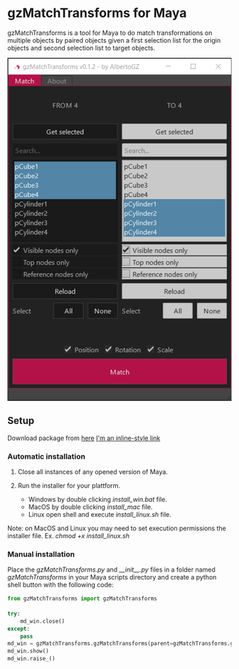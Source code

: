 # gzMatchTransforms for Maya
gzMatchTransforms is a tool for Maya to do match transformations on multiple objects by paired objects given a first selection list for the origin objects and second selection list to target objects. 

<img src="https://github.com/AlbertoGZ-dev/gzMatchTransforms_Maya/blob/master/docs/gzMatchTransforms.png"></img>

## Setup
Download package from [here](https://github.com/AlbertoGZ-dev/gzMatchTransforms_Maya/releases/)
[I'm an inline-style link](https://www.google.com)

### Automatic installation
1. Close all instances of any opened version of Maya.
2. Run the installer for your plattform.

    - Windows by double clicking *install_win.bat* file.
    - MacOS by double clicking *install_mac* file.
    - Linux open shell and execute *install_linux.sh* file.

Note: on MacOS and Linux you may need to set execution permissions the installer file. Ex. *chmod +x install_linux.sh*


### Manual installation

Place the *gzMatchTransforms.py* and *\_\_init\_\_.py* files in a folder named *gzMatchTransforms* in your Maya scripts directory and create a python shell button with the following code:

```python
from gzMatchTransforms import gzMatchTransforms

try:
    md_win.close()
except:
    pass
md_win = gzMatchTransforms.gzMatchTransforms(parent=gzMatchTransforms.getMainWindow())
md_win.show()
md_win.raise_()
```
